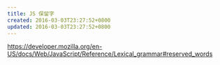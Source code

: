```yaml
---
title: JS 保留字
created: 2016-03-03T23:27:52+0800
updated: 2016-03-03T23:27:52+0800
---
```



https://developer.mozilla.org/en-US/docs/Web/JavaScript/Reference/Lexical_grammar#reserved_words
